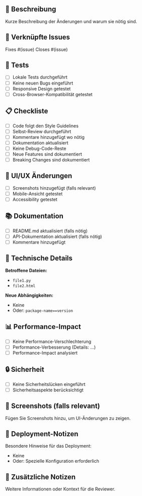 ## 📝 Beschreibung
Kurze Beschreibung der Änderungen und warum sie nötig sind.

## 🔗 Verknüpfte Issues
Fixes #(issue)
Closes #(issue)

## 🧪 Tests
- [ ] Lokale Tests durchgeführt
- [ ] Keine neuen Bugs eingeführt
- [ ] Responsive Design getestet
- [ ] Cross-Browser-Kompatibilität getestet

## 📋 Checkliste
- [ ] Code folgt den Style Guidelines
- [ ] Selbst-Review durchgeführt
- [ ] Kommentare hinzugefügt wo nötig
- [ ] Dokumentation aktualisiert
- [ ] Keine Debug-Code-Reste
- [ ] Neue Features sind dokumentiert
- [ ] Breaking Changes sind dokumentiert

## 🎨 UI/UX Änderungen
- [ ] Screenshots hinzugefügt (falls relevant)
- [ ] Mobile-Ansicht getestet
- [ ] Accessibility getestet

## 📚 Dokumentation
- [ ] README.md aktualisiert (falls nötig)
- [ ] API-Dokumentation aktualisiert (falls nötig)
- [ ] Kommentare hinzugefügt

## 🔧 Technische Details
**Betroffene Dateien:**
- `file1.py`
- `file2.html`

**Neue Abhängigkeiten:**
- Keine
- Oder: `package-name==version`

## 📊 Performance-Impact
- [ ] Keine Performance-Verschlechterung
- [ ] Performance-Verbesserung (Details: ...)
- [ ] Performance-Impact analysiert

## 🔒 Sicherheit
- [ ] Keine Sicherheitslücken eingeführt
- [ ] Sicherheitsaspekte berücksichtigt

## 📸 Screenshots (falls relevant)
Fügen Sie Screenshots hinzu, um UI-Änderungen zu zeigen.

## 🚀 Deployment-Notizen
Besondere Hinweise für das Deployment:
- Keine
- Oder: Spezielle Konfiguration erforderlich

## 📝 Zusätzliche Notizen
Weitere Informationen oder Kontext für die Reviewer. 